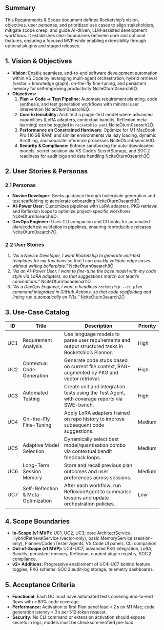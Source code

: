 
## Summary
This Requirements & Scope document defines Rocketship’s vision, objectives, user personas, and prioritized use cases to align stakeholders, mitigate scope creep, and guide AI-driven, LLM-assisted development workflows. It establishes clear boundaries between core and optional features, ensuring a focused MVP while enabling extensibility through optional plugins and staged releases.  

## 1. Vision & Objectives
- **Vision:** Enable seamless, end-to-end software development automation within VS Code by leveraging multi-agent orchestration, hybrid retrieval (vector + knowledge graph), on-the-fly fine-tuning, and persistent memory for self-improving productivity citeturn0search9.
- **Objectives:**
  1. **Plan → Code → Test Pipeline:** Automate requirement planning, code synthesis, and test generation workflows with minimal user intervention citeturn0search8.
  2. **Core Extensibility:** Architect a plugin-first model where advanced capabilities (LoRA adapters, contextual bandits, Reflexion meta-learning) can be toggled in `rocketship.yaml` citeturn0search2.
  3. **Performance on Constrained Hardware:** Optimize for M1 MacBook Pro (16 GB RAM) and similar environments via lazy loading, dynamic throttling, and separate inference processes citeturn0search0.
  4. **Security & Compliance:** Enforce sandboxing for auto-downloaded models, secret isolation via VS Code’s SecretStorage, and SOC 2 readiness for audit logs and data handling citeturn0search3.

## 2. User Stories & Personas
### 2.1 Personas
- **Novice Developer:** Seeks guidance through boilerplate generation and test scaffolding to accelerate onboarding citeturn0search1.
- **AI-Power User:** Customizes pipelines with LoRA adapters, PKG retrieval, and Reflexion loops to optimize project-specific workflows citeturn0search6.
- **DevOps Engineer:** Uses CLI companion and CI hooks for automated plan/code/test validation in pipelines, ensuring reproducible releases citeturn0search7.

### 2.2 User Stories
1. *“As a Novice Developer, I want Rocketship to generate unit-test templates for my functions so that I can quickly validate edge cases without writing boilerplate.”* citeturn0search8  
2. *“As an AI-Power User, I want to fine-tune the base model with my code style via LoRA adapters, so that suggestions match our team’s conventions.”* citeturn1academia11  
3. *“As a DevOps Engineer, I want a headless `rocketship --ci plan` command integrated in GitHub Actions, so that code scaffolding and linting run automatically on PRs.”* citeturn3search2  

## 3. Use-Case Catalog
| ID  | Title                                  | Description                                                                                          | Priority |
|-----|----------------------------------------|------------------------------------------------------------------------------------------------------|----------|
| UC1 | Requirement Analysis                   | Use language models to parse user requirements and output structured tasks in Rocketship’s Planner. | High     |
| UC2 | Contextual Code Generation             | Generate code stubs based on current file context, RAG-augmented by PKG and vector retrieval.       | High     |
| UC3 | Automated Testing                      | Create unit and integration tests using the Test Agent, with coverage reports via SWE-bench.        | High     |
| UC4 | On-the-Fly Fine-Tuning                 | Apply LoRA adapters trained on repo history to improve subsequent code suggestions.                  | Medium   |
| UC5 | Adaptive Model Selection               | Dynamically select best model/quantisation combo via contextual bandit feedback loops.               | Medium   |
| UC6 | Long-Term Session Memory               | Store and recall previous plan outcomes and user preferences across sessions.                        | Medium   |
| UC7 | Self-Reflection & Meta-Optimization    | After each workflow, run ReflexionAgent to summarise lessons and update orchestration policies.      | Low      |

## 4. Scope Boundaries
- **In-Scope (v1 MVP):** UC1, UC2, UC3; core ArchitectService, HybridRetrievalService (vector-only), basic MemoryService (session-only), Planner/Coder/Tester Agents, VS Code UI panels, CLI companion.  
- **Out-of-Scope (v1 MVP):** UC4–UC7; advanced PKG integration, LoRA, Bandits, persistent memory, Reflexion, curated plugin registry, SOC 2 compliance.  
- **v2+ Additions:** Progressive enablement of UC4–UC7 behind feature toggles, PKG schema, SOC 2 audit-log storage, telemetry dashboards.  

## 5. Acceptance Criteria
- **Functional:** Each UC must have automated tests covering end-to-end flows with ≥ 80% code coverage.  
- **Performance:** Activation to first Plan panel load < 2 s on M1 Mac; code generation latency < 3 s per 512‐token request.  
- **Security:** No CLI command or extension activation should expose secrets in logs; models must be checksum‑verified pre-load.  
